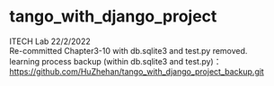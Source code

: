 # tango_with_django_project  
ITECH Lab 22/2/2022  
Re-committed Chapter3-10 with db.sqlite3 and test.py removed.  
learning process backup (within db.sqlite3 and test.py)：https://github.com/HuZhehan/tango_with_django_project_backup.git  
